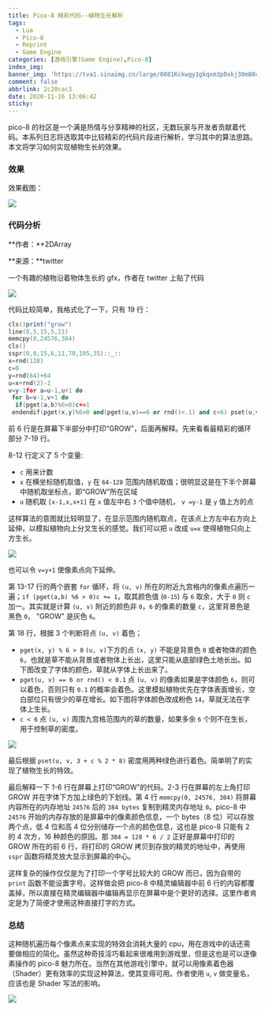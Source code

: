 ```yaml
---
title: Pico-8 精彩代码--植物生长解析
tags:
  - Lua
  - Pico-8
  - Reprint
  - Game Engine
categories: [游戏引擎(Game Engine),Pico-8]
index_img: 
banner_img: 'https://tva1.sinaimg.cn/large/0081Kckwgy1gkqxm3p0xkj30m80cidgo.jpg'
comment: false
abbrlink: 2c20cac3
date: 2020-11-16 13:06:42
sticky:
---
```




pico-8 的社区是一个满是热情与分享精神的社区，无数玩家与开发者贡献着代码。本系列日志将选取其中比较精彩的代码片段进行解析，学习其中的算法思路。本文将学习如何实现植物生长的效果。

<!--more-->



### 效果

效果截图：

![](https://tva1.sinaimg.cn/large/0081Kckwgy1glbq0g2efhg30hq07maji.gif)



### 代码分析

**作者：**2DArray 

**来源：**twitter

一个有趣的植物沿着物体生长的 gfx，作者在 twitter 上贴了代码

![](https://tva1.sinaimg.cn/large/0081Kckwgy1glbq0gejc8j30u00e0gml.jpg)



代码比较简单，我格式化了一下，只有 19 行：

```lua
cls()print("grow")
line(0,5,15,5,11)
memcpy(0,24576,384)
cls()
sspr(0,0,15,6,11,70,105,35)::_::
x=rnd(128)
c=0
y=rnd(64)+64
u=x+rnd(2)-1
v=y-1for a=u-1,u+1 do
 for b=v-1,v+1 do
  if(pget(a,b)%6>0)c+=1
 endendif(pget(x,y)%6>0 and(pget(u,v)==6 or rnd()<.1) and c<6) pset(u,v,3+c%2*8)goto _
```



前 6 行是在屏幕下半部分中打印“GROW”，后面再解释。先来看看最精彩的循环部分 7-19 行。

8-12 行定义了 5 个变量:

- `c` 用来计数
- `x` 在横坐标随机取值，`y` 在 `64-128` 范围内随机取值；很明显这是在下半个屏幕中随机取坐标点，即“GROW”所在区域
- `u` 随机取 `[x-1,x,x+1]` 在 `x` 值左中右 `3` 个值中随机， `v =y-1` 是 `y` 值上方的点

这样算法的意图就比较明显了，在显示范围内随机取点，在该点上方左中右方向上延伸，以模拟植物向上分叉生长的感觉。我们可以把 `u` 改成  `u=x` 使得植物只向上方生长。

![](https://tva1.sinaimg.cn/large/0081Kckwgy1glbq0h147sg30hs08r45w.gif)

也可以令 `v=y+1` 使像素点向下延伸。

第 13-17 行的两个嵌套 `for` 循环，将 `(u, v)` 所在的附近九宫格内的像素点遍历一遍；`if (pget(a,b) %6 > 0)c += 1`，取其颜色值 (`0-15`) 与 `6` 取余，大于 `0` 则 `c` 加一。其实就是计算 `(u, v)` 附近的颜色非 `0`，`6` 的像素的数量 `c`，这里背景色是黑色 `0`， "GROW" 是灰色 `6`。



第 18 行，根据 3 个判断将点 `(u, v)` 着色；

- `pget(x, y) % 6 > 0` `(u, v)`下方的点 `(x, y)` 不能是背景色 `0` 或者物体的颜色 `6`，也就是草不能从背景或者物体上长出，这里只能从底部绿色土地长出。如下图改变了字体的颜色，草就从字体上长出来了。
- `pget(u, v) == 6 or rnd() < 0.1` 点 `(u, v)` 的像素如果是字体颜色 `6`，则可以着色，否则只有 `0.1` 的概率会着色。这里模拟植物优先在字体表面增长，空白部位只有很少的草在增长。如下图将字体颜色改成粉色 `14`，草就无法在字体上生长。
- `c < 6` 点 `(u, v)` 周围九宫格范围内的草的数量，如果多余 `6` 个则不在生长，用于控制草的密度。

![](https://tva1.sinaimg.cn/large/0081Kckwgy1glbq0dvehxg30hs08r102.gif)



最后根据 `pset(u, v, 3 + c % 2 * 8)` 密度用两种绿色进行着色。简单明了的实现了植物生长的特效。

最后解释一下 1-6 行在屏幕上打印“GROW”的代码。2-3 行在屏幕的左上角打印 GROW 并在字体下方加上绿色的下划线。第 4 行 `memcpy(0, 24576, 384)` 将屏幕内容所在的内存地址 `24576` 后的 `384 bytes` 复制到精灵内存地址 `0`。pico-8 中 `24576` 开始的内存存放的是屏幕中的像素颜色信息，一个 bytes（8 位）可以存放两个点，低 4 位和高 4 位分别储存一个点的颜色信息，这也是 pico-8 只能有 2 的 4 次方，16 种颜色的原因。那 `384 = 128 * 6 / 2` 正好是屏幕中打印的 GROW 所在的前 6 行，将打印的 GROW 拷贝到存放的精灵的地址中，再使用 `sspr` 函数将精灵放大显示到屏幕的中心。

这样复杂的操作仅仅是为了打印一个字号比较大的 GROW 而已，因为自带的 `print` 函数不能设置字号。这样做会把  pico-8 中精灵编辑器中前 6 行的内容都覆盖掉，所以直接在精灵编辑器中编辑再显示在屏幕中是个更好的选择。这里作者肯定是为了简便才使用这种直接打字的方式。

### 总结

这种随机遍历每个像素点来实现的特效会消耗大量的 cpu，用在游戏中的话还需要做相应的简化。虽然这种奇技淫巧看起来很难用到游戏里，但是这也是可以逐像素操作的 pico-8 魅力所在。当然在其他游戏引擎中，就可以用像素着色器（Shader）更有效率的实现这种算法，使其变得可用。作者使用 `u`, `v` 做变量名，应该也是 Shader 写法的影响。

![](https://tva1.sinaimg.cn/large/0081Kckwgy1glbq0hkl2kg30dy05c0wm.gif)

